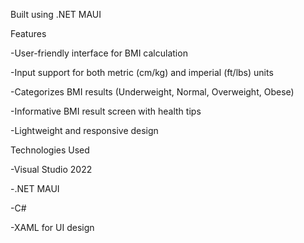 Built using .NET MAUI 

Features

-User-friendly interface for BMI calculation

-Input support for both metric (cm/kg) and imperial (ft/lbs) units

-Categorizes BMI results (Underweight, Normal, Overweight, Obese)

-Informative BMI result screen with health tips

-Lightweight and responsive design



Technologies Used

-Visual Studio 2022

-.NET MAUI 

-C#

-XAML for UI design
